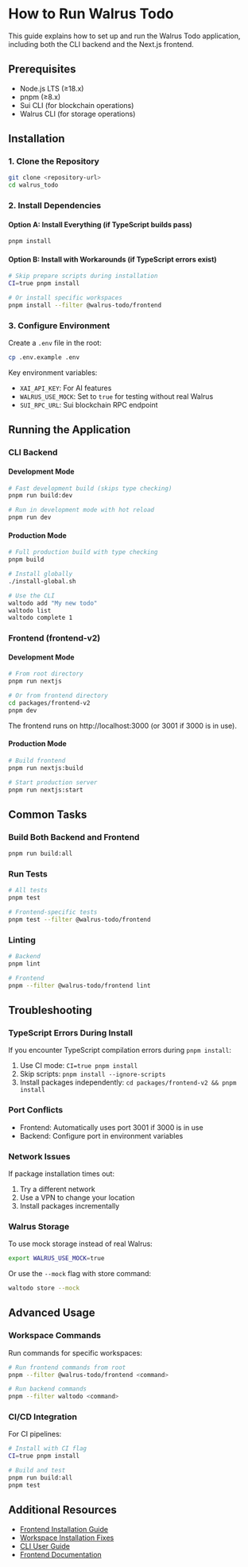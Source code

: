 # How to Run Walrus Todo

This guide explains how to set up and run the Walrus Todo application, including both the CLI backend and the Next.js frontend.

## Prerequisites

- Node.js LTS (≥18.x)
- pnpm (≥8.x)
- Sui CLI (for blockchain operations)
- Walrus CLI (for storage operations)

## Installation

### 1. Clone the Repository
```bash
git clone <repository-url>
cd walrus_todo
```

### 2. Install Dependencies

#### Option A: Install Everything (if TypeScript builds pass)
```bash
pnpm install
```

#### Option B: Install with Workarounds (if TypeScript errors exist)
```bash
# Skip prepare scripts during installation
CI=true pnpm install

# Or install specific workspaces
pnpm install --filter @walrus-todo/frontend
```

### 3. Configure Environment

Create a `.env` file in the root:
```bash
cp .env.example .env
```

Key environment variables:
- `XAI_API_KEY`: For AI features
- `WALRUS_USE_MOCK`: Set to `true` for testing without real Walrus
- `SUI_RPC_URL`: Sui blockchain RPC endpoint

## Running the Application

### CLI Backend

#### Development Mode
```bash
# Fast development build (skips type checking)
pnpm run build:dev

# Run in development mode with hot reload
pnpm run dev
```

#### Production Mode
```bash
# Full production build with type checking
pnpm build

# Install globally
./install-global.sh

# Use the CLI
waltodo add "My new todo"
waltodo list
waltodo complete 1
```

### Frontend (frontend-v2)

#### Development Mode
```bash
# From root directory
pnpm run nextjs

# Or from frontend directory
cd packages/frontend-v2
pnpm dev
```

The frontend runs on http://localhost:3000 (or 3001 if 3000 is in use).

#### Production Mode
```bash
# Build frontend
pnpm run nextjs:build

# Start production server
pnpm run nextjs:start
```

## Common Tasks

### Build Both Backend and Frontend
```bash
pnpm run build:all
```

### Run Tests
```bash
# All tests
pnpm test

# Frontend-specific tests
pnpm test --filter @walrus-todo/frontend
```

### Linting
```bash
# Backend
pnpm lint

# Frontend
pnpm --filter @walrus-todo/frontend lint
```

## Troubleshooting

### TypeScript Errors During Install

If you encounter TypeScript compilation errors during `pnpm install`:

1. Use CI mode: `CI=true pnpm install`
2. Skip scripts: `pnpm install --ignore-scripts`
3. Install packages independently: `cd packages/frontend-v2 && pnpm install`

### Port Conflicts

- Frontend: Automatically uses port 3001 if 3000 is in use
- Backend: Configure port in environment variables

### Network Issues

If package installation times out:
1. Try a different network
2. Use a VPN to change your location
3. Install packages incrementally

### Walrus Storage

To use mock storage instead of real Walrus:
```bash
export WALRUS_USE_MOCK=true
```

Or use the `--mock` flag with store command:
```bash
waltodo store --mock
```

## Advanced Usage

### Workspace Commands

Run commands for specific workspaces:
```bash
# Run frontend commands from root
pnpm --filter @walrus-todo/frontend <command>

# Run backend commands
pnpm --filter waltodo <command>
```

### CI/CD Integration

For CI pipelines:
```bash
# Install with CI flag
CI=true pnpm install

# Build and test
pnpm run build:all
pnpm test
```

## Additional Resources

- [Frontend Installation Guide](packages/frontend-v2/INSTALLATION.md)
- [Workspace Installation Fixes](docs/workspace-installation-fixes.md)
- [CLI User Guide](docs/user-guide.md)
- [Frontend Documentation](packages/frontend-v2/README.md)